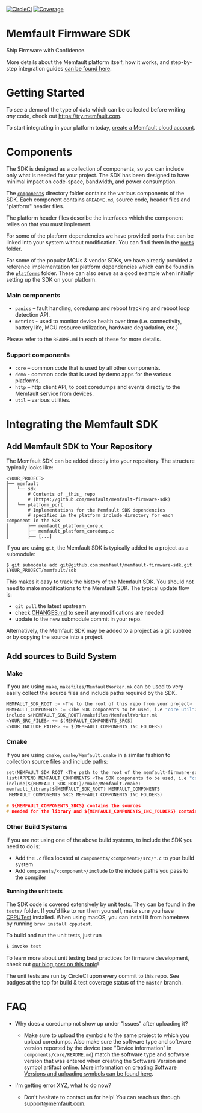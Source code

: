 [![CircleCI](https://circleci.com/gh/memfault/memfault-firmware-sdk.svg?style=svg)](https://circleci.com/gh/memfault/memfault-firmware-sdk)
[![Coverage](https://img.shields.io/codecov/c/gh/memfault/memfault-firmware-sdk/master)](https://codecov.io/gh/memfault/memfault-firmware-sdk/)

# Memfault Firmware SDK

Ship Firmware with Confidence.

More details about the Memfault platform itself, how it works, and step-by-step
integration guides
[can be found here](https://mflt.io/embedded-getting-started).

# Getting Started

To see a demo of the type of data which can be collected before writing _any_
code, check out https://try.memfault.com.

To start integrating in your platform today,
[create a Memfault cloud account](https://mflt.io/signup).

# Components

The SDK is designed as a collection of components, so you can include only what
is needed for your project. The SDK has been designed to have minimal impact on
code-space, bandwidth, and power consumption.

The [`components`](components/) directory folder contains the various components
of the SDK. Each component contains a`README.md`, source code, header files and
"platform" header files.

The platform header files describe the interfaces which the component relies on
that you must implement.

For some of the platform dependencies we have provided ports that can be linked
into your system without modification. You can find them in the
[`ports`](ports/) folder.

For some of the popular MCUs & vendor SDKs, we have already provided a reference
implementation for platform dependencies which can be found in the
[`platforms`](platforms/) folder. These can also serve as a good example when
initially setting up the SDK on your platform.

### Main components

- `panics` – fault handling, coredump and reboot tracking and reboot loop
  detection API.
- `metrics` - used to monitor device health over time (i.e. connectivity,
  battery life, MCU resource utilization, hardware degradation, etc.)

Please refer to the `README.md` in each of these for more details.

### Support components

- `core` – common code that is used by all other components.
- `demo` - common code that is used by demo apps for the various platforms.
- `http` – http client API, to post coredumps and events directly to the
  Memfault service from devices.
- `util` – various utilities.

# Integrating the Memfault SDK

## Add Memfault SDK to Your Repository

The Memfault SDK can be added directly into your repository. The structure
typically looks like:

```
<YOUR_PROJECT>
├── memfault
│   └── sdk
│       # Contents of _this_ repo
│       # (https://github.com/memfault/memfault-firmware-sdk)
│   └── platform_port
│       # Implementations for the Memfault SDK dependencies
│       # specified in the platform include directory for each component in the SDK
│       ├── memfault_platform_core.c
│       ├── memfault_platform_coredump.c
│       ├── [...]
```

If you are using `git`, the Memfault SDK is typically added to a project as a
submodule:

```
$ git submodule add git@github.com:memfault/memfault-firmware-sdk.git $YOUR_PROJECT/memfault/sdk
```

This makes it easy to track the history of the Memfault SDK. You should not need
to make modifications to the Memfault SDK. The typical update flow is:

- `git pull` the latest upstream
- check [CHANGES.md](CHANGES.md) to see if any modifications are needed
- update to the new submodule commit in your repo.

Alternatively, the Memfault SDK may be added to a project as a git subtree or by
copying the source into a project.

## Add sources to Build System

### Make

If you are using `make`, `makefiles/MemfaultWorker.mk` can be used to very
easily collect the source files and include paths required by the SDK.

```c
MEMFAULT_SDK_ROOT := <The to the root of this repo from your project>
MEMFAULT_COMPONENTS := <The SDK components to be used, i.e "core util">
include $(MEMFAULT_SDK_ROOT)/makefiles/MemfaultWorker.mk
<YOUR_SRC_FILES> += $(MEMFAULT_COMPONENTS_SRCS)
<YOUR_INCLUDE_PATHS> += $(MEMFAULT_COMPONENTS_INC_FOLDERS)
```

### Cmake

If you are using `cmake`, `cmake/Memfault.cmake` in a similar fashion to
collection source files and include paths:

```c
set(MEMFAULT_SDK_ROOT <The path to the root of the memfault-firmware-sdk repo>)
list(APPEND MEMFAULT_COMPONENTS <The SDK components to be used, i.e "core util">)
include(${MEMFAULT_SDK_ROOT}/cmake/Memfault.cmake)
memfault_library(${MEMFAULT_SDK_ROOT} MEMFAULT_COMPONENTS
 MEMFAULT_COMPONENTS_SRCS MEMFAULT_COMPONENTS_INC_FOLDERS)

# ${MEMFAULT_COMPONENTS_SRCS} contains the sources
# needed for the library and ${MEMFAULT_COMPONENTS_INC_FOLDERS} contains the include paths
```

### Other Build Systems

If you are not using one of the above build systems, to include the SDK you need
to do is:

- Add the `.c` files located at `components/<component>/src/*.c` to your build
  system
- Add `components/<component>/include` to the include paths you pass to the
  compiler

#### Running the unit tests

The SDK code is covered extensively by unit tests. They can be found in the
`tests/` folder. If you'd like to run them yourself, make sure you have
[CPPUTest](https://cpputest.github.io) installed. When using macOS, you can
install it from homebrew by running `brew install cpputest`.

To build and run the unit tests, just run

```bash
$ invoke test
```

To learn more about unit testing best practices for firmware development, check
out
[our blog post on this topic](https://interrupt.memfault.com/blog/unit-testing-basics)!

The unit tests are run by CircleCI upon every commit to this repo. See badges at
the top for build & test coverage status of the `master` branch.

# FAQ

- Why does a coredump not show up under "Issues" after uploading it?

  - Make sure to upload the symbols to the same project to which you upload
    coredumps. Also make sure the software type and software version reported by
    the device (see "Device information" in `components/core/README.md`) match
    the software type and software version that was entered when creating the
    Software Version and symbol artifact online.
    [More information on creating Software Versions and uploading symbols can be found here](https://mflt.io/2LGUDoA).

- I'm getting error XYZ, what to do now?

  - Don't hesitate to contact us for help! You can reach us through
    [support@memfault.com](mailto:support@memfault.com).
